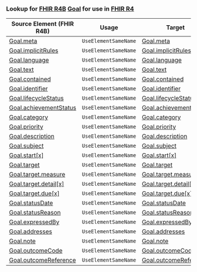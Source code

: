 ### Lookup for [FHIR R4B](https://hl7.org/fhir/R4B/) [Goal](https://hl7.org/fhir/R4B/Goal.html) for use in [FHIR R4](https://hl7.org/fhir/R4/)

| Source Element (FHIR R4B) | Usage | Target |
| -------------- | ----- | ------ |
| [Goal.meta](https://hl7.org/fhir/R4B/Goal.html#resource) | `UseElementSameName` | [Goal.meta](https://hl7.org/fhir/R4/Goal.html#resource) |
| [Goal.implicitRules](https://hl7.org/fhir/R4B/Goal.html#resource) | `UseElementSameName` | [Goal.implicitRules](https://hl7.org/fhir/R4/Goal.html#resource) |
| [Goal.language](https://hl7.org/fhir/R4B/Goal.html#resource) | `UseElementSameName` | [Goal.language](https://hl7.org/fhir/R4/Goal.html#resource) |
| [Goal.text](https://hl7.org/fhir/R4B/Goal.html#resource) | `UseElementSameName` | [Goal.text](https://hl7.org/fhir/R4/Goal.html#resource) |
| [Goal.contained](https://hl7.org/fhir/R4B/Goal.html#resource) | `UseElementSameName` | [Goal.contained](https://hl7.org/fhir/R4/Goal.html#resource) |
| [Goal.identifier](https://hl7.org/fhir/R4B/Goal.html#resource) | `UseElementSameName` | [Goal.identifier](https://hl7.org/fhir/R4/Goal.html#resource) |
| [Goal.lifecycleStatus](https://hl7.org/fhir/R4B/Goal.html#resource) | `UseElementSameName` | [Goal.lifecycleStatus](https://hl7.org/fhir/R4/Goal.html#resource) |
| [Goal.achievementStatus](https://hl7.org/fhir/R4B/Goal.html#resource) | `UseElementSameName` | [Goal.achievementStatus](https://hl7.org/fhir/R4/Goal.html#resource) |
| [Goal.category](https://hl7.org/fhir/R4B/Goal.html#resource) | `UseElementSameName` | [Goal.category](https://hl7.org/fhir/R4/Goal.html#resource) |
| [Goal.priority](https://hl7.org/fhir/R4B/Goal.html#resource) | `UseElementSameName` | [Goal.priority](https://hl7.org/fhir/R4/Goal.html#resource) |
| [Goal.description](https://hl7.org/fhir/R4B/Goal.html#resource) | `UseElementSameName` | [Goal.description](https://hl7.org/fhir/R4/Goal.html#resource) |
| [Goal.subject](https://hl7.org/fhir/R4B/Goal.html#resource) | `UseElementSameName` | [Goal.subject](https://hl7.org/fhir/R4/Goal.html#resource) |
| [Goal.start[x]](https://hl7.org/fhir/R4B/Goal.html#resource) | `UseElementSameName` | [Goal.start[x]](https://hl7.org/fhir/R4/Goal.html#resource) |
| [Goal.target](https://hl7.org/fhir/R4B/Goal.html#resource) | `UseElementSameName` | [Goal.target](https://hl7.org/fhir/R4/Goal.html#resource) |
| [Goal.target.measure](https://hl7.org/fhir/R4B/Goal.html#resource) | `UseElementSameName` | [Goal.target.measure](https://hl7.org/fhir/R4/Goal.html#resource) |
| [Goal.target.detail[x]](https://hl7.org/fhir/R4B/Goal.html#resource) | `UseElementSameName` | [Goal.target.detail[x]](https://hl7.org/fhir/R4/Goal.html#resource) |
| [Goal.target.due[x]](https://hl7.org/fhir/R4B/Goal.html#resource) | `UseElementSameName` | [Goal.target.due[x]](https://hl7.org/fhir/R4/Goal.html#resource) |
| [Goal.statusDate](https://hl7.org/fhir/R4B/Goal.html#resource) | `UseElementSameName` | [Goal.statusDate](https://hl7.org/fhir/R4/Goal.html#resource) |
| [Goal.statusReason](https://hl7.org/fhir/R4B/Goal.html#resource) | `UseElementSameName` | [Goal.statusReason](https://hl7.org/fhir/R4/Goal.html#resource) |
| [Goal.expressedBy](https://hl7.org/fhir/R4B/Goal.html#resource) | `UseElementSameName` | [Goal.expressedBy](https://hl7.org/fhir/R4/Goal.html#resource) |
| [Goal.addresses](https://hl7.org/fhir/R4B/Goal.html#resource) | `UseElementSameName` | [Goal.addresses](https://hl7.org/fhir/R4/Goal.html#resource) |
| [Goal.note](https://hl7.org/fhir/R4B/Goal.html#resource) | `UseElementSameName` | [Goal.note](https://hl7.org/fhir/R4/Goal.html#resource) |
| [Goal.outcomeCode](https://hl7.org/fhir/R4B/Goal.html#resource) | `UseElementSameName` | [Goal.outcomeCode](https://hl7.org/fhir/R4/Goal.html#resource) |
| [Goal.outcomeReference](https://hl7.org/fhir/R4B/Goal.html#resource) | `UseElementSameName` | [Goal.outcomeReference](https://hl7.org/fhir/R4/Goal.html#resource) |

